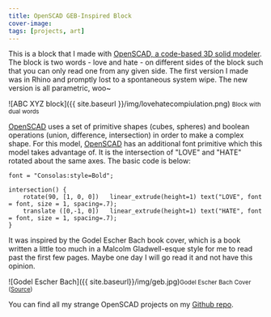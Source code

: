 ```yaml
---
title: OpenSCAD GEB-Inspired Block
cover-image: 
tags: [projects, art]
---
```


This is a block that I made with [OpenSCAD, a code-based 3D solid modeler][openscad]. The block is two words - love and hate - on different sides of the block such that you can only read one from any given side. The first version I made was in Rhino and promptly lost to a spontaneous system wipe. The new version is all parametric, woo~

![ABC XYZ block]({{ site.baseurl }}/img/lovehatecompiulation.png) <small>Block with dual words</small>

[OpenSCAD][openscad] uses a set of primitive shapes (cubes, spheres) and boolean operations (union, difference, intersection) in order to make a complex shape. For this model, [OpenSCAD][openscad] has an additional font primitive which this model takes advantage of. It is the intersection of "LOVE" and "HATE" rotated about the same axes. The basic code is below: 

	font = "Consolas:style=Bold";

	intersection() {
	    rotate(90, [1, 0, 0])   linear_extrude(height=1) text("LOVE", font = font, size = 1, spacing=.7);
	    translate ([0,-1, 0])   linear_extrude(height=1) text("HATE", font = font, size = 1, spacing=.7);
	}


It was inspired by the Godel Escher Bach book cover, which is a book written a little too much in a Malcolm Gladwell-esque style for me to read past the first few pages. Maybe one day I will go read it and not have this opinion.

![Godel Escher Bach]({{ site.baseurl}}/img/geb.jpg)<small>Godel Escher Bach Cover ([Source][geb])</small>

You can find all my strange OpenSCAD projects on my [Github repo][openscadrepo].


[jekyll]:      http://jekyllrb.com
[jekyll-gh]:   https://github.com/jekyll/jekyll
[jekyll-help]: https://github.com/jekyll/jekyll-help
[githubpages]: https://pages.github.com/
[mywebsite]:   https://github.com/rebeccali/holo-alfa/
[holoalfa]:    https://github.com/steinvc/holo-alfa
[ppprs]:       http://www.powerracingseries.org/
[dvr]:    	   http://www.ti.com/product/drv8302
[chainsawfet]: http://www.nxp.com/documents/data_sheet/PSMN7R0-100PS.pdf
[bayley]:      http://isopack.blogspot.com
[ninephase]:   https://github.com/rebeccali/ninephase
[openscad]:    http://www.openscad.org/
[geb]:         https://books.google.com/books/about/G%C3%B6del_Escher_Bach_Anniversary_Edition.html?id=aFcsnUEewLkC&source=kp_cover
[openscadrepo]:https://github.com/rebeccali/openscad